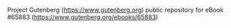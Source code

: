 Project Gutenberg (https://www.gutenberg.org) public repository for
eBook #65883 (https://www.gutenberg.org/ebooks/65883)
